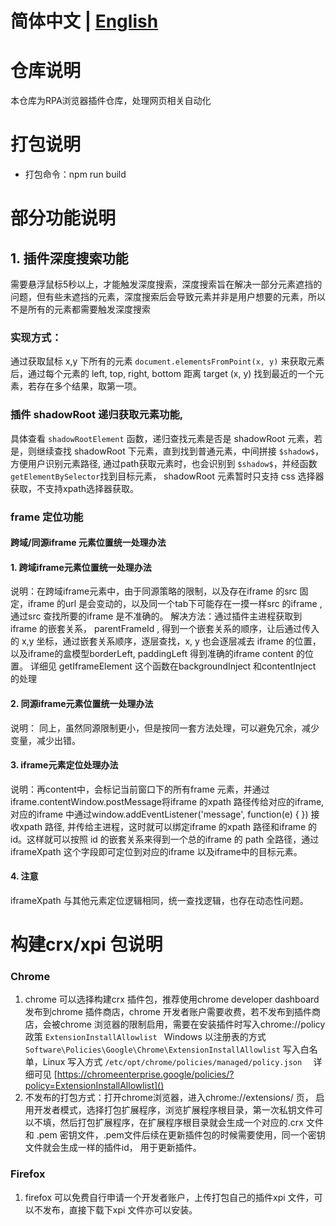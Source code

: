 # 简体中文 | [English](./README.md)

# 仓库说明

本仓库为RPA浏览器插件仓库，处理网页相关自动化

# 打包说明

- 打包命令：npm run build

# 部分功能说明

## 1. 插件深度搜索功能

需要悬浮鼠标5秒以上，才能触发深度搜索，深度搜索旨在解决一部分元素遮挡的问题，但有些未遮挡的元素，深度搜索后会导致元素并非是用户想要的元素，所以不是所有的元素都需要触发深度搜索

### 实现方式：

通过获取鼠标 x,y 下所有的元素 `document.elementsFromPoint(x, y)` 来获取元素后，通过每个元素的 left, top, right, bottom 距离 target (x, y) 找到最近的一个元素，若存在多个结果，取第一项。

### 插件 shadowRoot 递归获取元素功能,

具体查看 `shadowRootElement` 函数，递归查找元素是否是 shadowRoot 元素，若是，则继续查找 shadowRoot 下元素，直到找到普通元素，中间拼接 `$shadow$`，方便用户识别元素路径, 通过path获取元素时，也会识别到 `$shadow$`，并经函数 `getElementBySelector`找到目标元素， shadowRoot 元素暂时只支持 css 选择器获取，不支持xpath选择器获取。

### frame 定位功能

#### 跨域/同源iframe 元素位置统一处理办法

#### 1. 跨域iframe元素位置统一处理办法

说明：在跨域iframe元素中，由于同源策略的限制，以及存在iframe 的src 固定，iframe 的url 是会变动的，以及同一个tab下可能存在一摸一样src 的iframe , 通过src 查找所要的iframe 是不准确的。
解决方法：通过插件主进程获取到iframe 的嵌套关系， parentFrameId , 得到一个嵌套关系的顺序，让后通过传入的 x,y 坐标，通过嵌套关系顺序，逐层查找，x, y 也会逐层减去 iframe 的位置，以及iframe的盒模型borderLeft, paddingLeft 得到准确的iframe content 的位置。
详细见 getIframeElement 这个函数在backgroundInject 和contentInject 的处理

#### 2. 同源iframe元素位置统一处理办法

说明： 同上，虽然同源限制更小，但是按同一套方法处理，可以避免冗余，减少变量，减少出错。

#### 3. iframe元素定位处理办法

说明：再content中，会标记当前窗口下的所有frame 元素，并通过iframe.contentWindow.postMessage将iframe 的xpath 路径传给对应的iframe, 对应的iframe 中通过window.addEventListener('message', function(e) { }) 接收xpath 路径, 并传给主进程，这时就可以绑定iframe 的xpath 路径和iframe 的id。这样就可以按照 id 的嵌套关系来得到一个总的iframe 的 path 全路径，通过iframeXpath 这个字段即可定位到对应的iframe 以及iframe中的目标元素。

#### 4. 注意

iframeXpath 与其他元素定位逻辑相同，统一查找逻辑，也存在动态性问题。

# 构建crx/xpi 包说明

### Chrome

1. chrome 可以选择构建crx 插件包，推荐使用chrome developer dashboard 发布到chrome 插件商店，chrome 开发者账户需要收费，若不发布到插件商店，会被chrome 浏览器的限制启用，需要在安装插件时写入chrome://policy 政策   `ExtensionInstallAllowlist `  Windows 以注册表的方式 `Software\Policies\Google\Chrome\ExtensionInstallAllowlist` 写入白名单，Linux 写入方式  `/etc/opt/chrome/policies/managed/policy.json  ` 详细可见 [https://chromeenterprise.google/policies/?policy=ExtensionInstallAllowlist]()
2. 不发布的打包方式：打开chrome浏览器，进入chrome://extensions/ 页， 启用开发者模式，选择打包扩展程序，浏览扩展程序根目录，第一次私钥文件可以不填，然后打包扩展程序，在扩展程序根目录就会生成一个对应的.crx 文件 和 .pem 密钥文件，.pem文件后续在更新插件包的时候需要使用，同一个密钥文件就会生成一样的插件id， 用于更新插件。

### Firefox

1. firefox 可以免费自行申请一个开发者账户，上传打包自己的插件xpi 文件，可以不发布，直接下载下xpi 文件亦可以安装。
